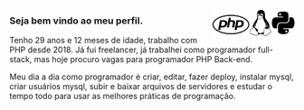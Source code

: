 <img src="python.svg" width="40" align="right"><img src="linux.svg" width="40" align="right"><img src="php.svg" width="65" align="right">

### Seja bem vindo ao meu perfil.
<p>Tenho 29 anos e 12 meses de idade, trabalho com PHP desde 2018. Já fui freelancer, já trabalhei como programador full-stack, mas hoje procuro vagas para programador PHP Back-end.</p>
<p>Meu dia a dia como programador é criar, editar, fazer deploy, instalar mysql, criar usuários mysql, subir e baixar arquivos de servidores e estudar o tempo todo para usar as melhores práticas de programação.</p>
